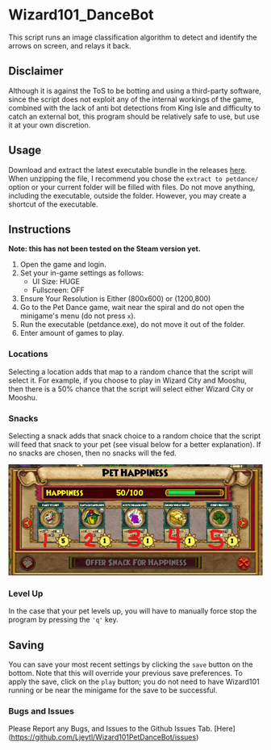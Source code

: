 # Wizard101_DanceBot

This script runs an image classification algorithm to detect and identify the arrows on screen, and relays it back.

## Disclaimer

Although it is against the ToS to be botting and using a third-party software, since the script does not exploit any of the internal workings of the game, combined with the lack of anti bot detections from King Isle and difficulty to catch an external bot, this program should be relatively safe to use, but use it at your own discretion.

## Usage

Download and extract the latest executable bundle in the releases [here](https://github.com/Ljeytl/Wizard101PetDanceBot/releases). When unzipping the file, I recommend you chose the `extract to petdance/` option or your current folder will be filled with files. Do not move anything, including the executable, outside the folder. However, you may create a shortcut of the executable.

## Instructions

**Note: this has not been tested on the Steam version yet.**

1. Open the game and login.
1. Set your in-game settings as follows:
   * UI Size: HUGE
   * Fullscreen: OFF
1. Ensure Your Resolution is Either (800x600) or (1200,800)
1. Go to the Pet Dance game, wait near the spiral and do not open the minigame's menu (do not press `x`).
1. Run the executable (petdance.exe), do not move it out of the folder.
1. Enter amount of games to play.

### Locations

Selecting a location adds that map to a random chance that the script will select it. For example, if you choose to play in Wizard City and Mooshu, then there is a 50% chance that the script will select either Wizard City or Mooshu.

### Snacks

Selecting a snack adds that snack choice to a random choice that the script will feed that snack to your pet (see visual below for a better explanation). If no snacks are chosen, then no snacks will the fed.

![Snack menu in Wizard101](assets/snacktutorial.jpg)

### Level Up

In the case that your pet levels up, you will have to manually force stop the program by pressing the `'q'` key.

## Saving

You can save your most recent settings by clicking the `save` button on the bottom. Note that this will override your previous save preferences. To apply the save, click on the `play` button; you do not need to have Wizard101 running or be near the minigame for the save to be successful.

### Bugs and Issues
Please Report any Bugs, and Issues to the Github Issues Tab. [Here] (https://github.com/Ljeytl/Wizard101PetDanceBot/issues)
